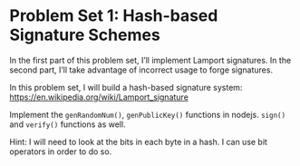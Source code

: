 # Problem Set 1: Hash-based Signature Schemes
In the first part of this problem set, I’ll implement Lamport signatures. In the second part, I’ll take advantage of incorrect usage to forge signatures.

In this problem set, I will build a hash-based signature system: https://en.wikipedia.org/wiki/Lamport_signature

Implement the `genRandomNum()`, `genPublicKey()` functions in nodejs. `sign()` and `verify()` functions as well.

Hint: I will need to look at the bits in each byte in a hash. I can use bit operators in order to do so.